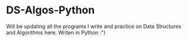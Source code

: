 # DS-Algos-Python
Will be updating all the programs I write and practice on Data Structures and Algorithms here. Writen in Python :")
